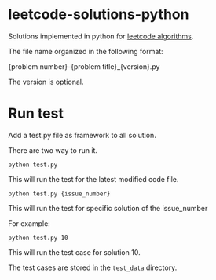 # leetcode-solutions-python

Solutions implemented in python for [leetcode algorithms](https://leetcode.com/problemset/algorithms/).

The file name organized in the following format:

{problem number}-{problem title}_{version}.py

The version is optional.

# Run test

Add a test.py file as framework to all solution.

There are two way to run it.

    python test.py

This will run the test for the latest modified code file.

    python test.py {issue_number}

This will run the test for specific solution of the issue_number

For example:

    python test.py 10

This will run the test case for solution 10.

The test cases are stored in the `test_data` directory.